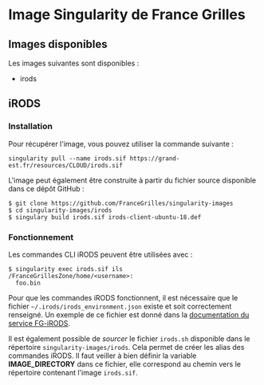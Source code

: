 # Image Singularity de France Grilles

## Images disponibles

Les images suivantes sont disponibles :
* irods

## iRODS

### Installation

Pour récupérer l'image, vous pouvez utiliser la commande suivante :
```
singularity pull --name irods.sif https://grand-est.fr/resources/CLOUD/irods.sif
```

L'image peut également être construite à partir du fichier source
disponible dans ce dépôt GitHub :
```
$ git clone https://github.com/FranceGrilles/singularity-images
$ cd singularity-images/irods
$ singulary build irods.sif irods-client-ubuntu-18.def
```

### Fonctionnement

Les commandes CLI iRODS peuvent être utilisées avec :
```
$ singularity exec irods.sif ils
/FranceGrillesZone/home/<username>:
  foo.bin
```

Pour que les commandes iRODS fonctionnent, il est nécessaire que le
fichier `~/.irods/irods_environment.json` existe et soit
correctement renseigné. Un exemple de ce fichier est donné dans la
[documentation du service FG-iRODS](https://github.com/FranceGrilles/user-docs/releases/download/1.2/guide-utilisation-fg-irods.pdf).

Il est également possible de *sourcer* le fichier `irods.sh` disponible dans
le répertoire `singularity-images/irods`. Cela permet de créer les
alias des commandes iRODS. Il faut veiller à bien définir la variable
**IMAGE_DIRECTORY** dans ce fichier, elle correspond au chemin vers le
répertoire contenant l'image `irods.sif`.
